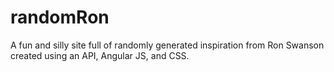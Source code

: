 # randomRon
A fun and silly site full of randomly generated inspiration from Ron Swanson created using an API, Angular JS, and CSS.
